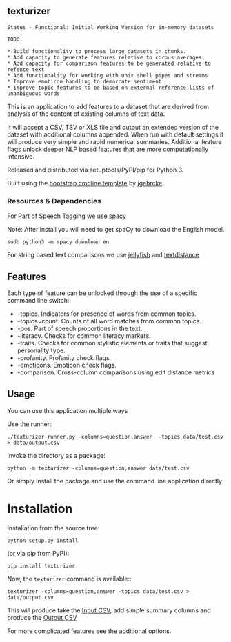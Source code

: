 texturizer
----------

```
Status - Functional: Initial Working Version for in-memory datasets

TODO:

* Build functionality to process large datasets in chunks.
* Add capacity to generate features relative to corpus averages
* Add capacity for comparison features to be generated relative to refence text
* Add functionality for working with unix shell pipes and streams
* Improve emoticon handling to demarcate sentiment
* Improve topic features to be based on external reference lists of unambiguous words
```

This is an application to add features to a dataset that are derived from analysis of
the content of existing columns of text data.

It will accept a CSV, TSV or XLS file and output an extended version of
the dataset with additional columns appended. When run with default settings
it will produce very simple and rapid numerical summaries. Additional feature
flags unlock deeper NLP based features that are more computationally intensive.

Released and distributed via setuptools/PyPI/pip for Python 3.

Built using the
[bootstrap cmdline template](https://github.com/jgehrcke/python-cmdline-bootstrap)
 by [jgehrcke](https://github.com/jgehrcke)


### Resources & Dependencies

For Part of Speech Tagging we use [spacy](https://spacy.io/usage/spacy-101)

Note: After install you will need to get spaCy to download the English model.
```
sudo python3 -m spacy download en
```

For string based text comparisons we use [jellyfish](https://pypi.org/project/jellyfish/) and
[textdistance](https://pypi.org/project/textdistance/)

## Features

Each type of feature can be unlocked through the use of a specific command line switch:

* -topics. Indicators for presence of words from common topics.
* -topics=count. Counts of all word matches from common topics.
* -pos. Part of speech proportions in the text.
* -literacy. Checks for common literacy markers.
* -traits. Checks for common stylistic elements or traits that suggest personality type.
* -profanity. Profanity check flags.
* -emoticons. Emoticon check flags.
* -comparison. Cross-column comparisons using edit distance metrics

## Usage

You can use this application multiple ways

Use the runner:

```
./texturizer-runner.py -columns=question,answer  -topics data/test.csv > data/output.csv
```

Invoke the directory as a package:

```
python -m texturizer -columns=question,answer data/test.csv
```

Or simply install the package and use the command line application directly


# Installation
Installation from the source tree:

```
python setup.py install
```

(or via pip from PyPI):

```
pip install texturizer
```

Now, the ``texturizer`` command is available::

```
texturizer -columns=question,answer -topics data/test.csv > data/output.csv
```

This will produce take the [Input CSV](data/test.csv), add simple summary columns and 
produce the [Output CSV](data/output.csv)

For more complicated features see the additional options.


